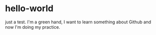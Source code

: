 # hello-world
just a test.
I'm a green hand, I want to learn something about Github and now I'm doing my practice.
